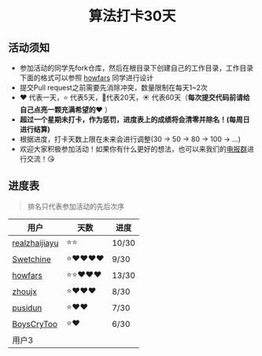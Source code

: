 <h1 align="center">
    算法打卡30天
</h1>


## 活动须知

- 参加活动的同学先fork仓库，然后在根目录下创建自己的工作目录，工作目录下面的格式可以参照 [howfars](https://github.com/realzhaijiayu/leetcode/tree/master/howfars) 同学进行设计
- 提交Pull request之前需要先消除冲突，数量限制在每天1~2次
- :heart: 代表一天，:star: 代表5天，:star2:代表20天，:sunny: 代表60天（**每次提交代码前请给自己点亮一颗充满希望的:heart:** ）
- **超过一个星期未打卡，作为惩罚，进度表上的成绩将会清零并除名！(每周日进行结算)**
- 根据进度，打卡天数上限在未来会进行调整(30 -> 50 -> 80 -> 100 -> ...)
- 欢迎大家积极参加活动！如果你有什么更好的想法，也可以来我们的[电报群](https://t.me/joinchat/QeUx1htKgae3oBiJQ0EncQ)进行交流！:kissing_heart:

## 进度表

> 排名只代表参加活动的先后次序


| 用户                                                         | 天数                    | 进度 |
| ------------------------------------------------------------ | ----------------------- | ---- |
| [realzhaijiayu](https://github.com/realzhaijiayu)            | :star::star: | 10/30 |
| [Swetchine](https://github.com/Swetchine)                    | :star::heart::heart::heart::heart: | 9/30 |
| [howfars](https://github.com/howfars/leetcode/tree/master/howfars) | :star::star::heart::heart::heart: | 13/30 |
| [zhoujx](https://github.com/ZhouJianXuan/leetcode)           | :star::heart::heart::heart: |   8/30   |
| [pusidun](https://github.com/pusidun)             | :star::heart::heart:  | 7/30 |
| [BoysCryToo](https://github.com/BoysNeverCry/leetcode)           | :star::heart: |   6/30   |
| 用户3                                                        |                         |      |

